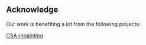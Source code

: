 Acknowledge
---
Our work is benefiting a lot from the following projects:

[CSA-inpainting](https://github.com/KumapowerLIU/CSA-inpainting)
